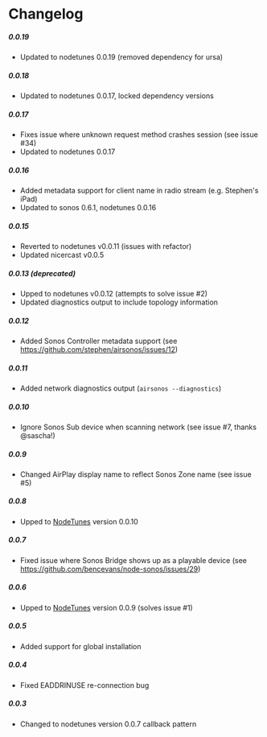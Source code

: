 Changelog
=========

##### 0.0.19
- Updated to nodetunes 0.0.19 (removed dependency for ursa)

##### 0.0.18
- Updated to nodetunes 0.0.17, locked dependency versions

##### 0.0.17
- Fixes issue where unknown request method crashes session (see issue #34)
- Updated to nodetunes 0.0.17

##### 0.0.16
- Added metadata support for client name in radio stream (e.g. Stephen's iPad)
- Updated to sonos 0.6.1, nodetunes 0.0.16

##### 0.0.15
- Reverted to nodetunes v0.0.11 (issues with refactor)
- Updated nicercast v0.0.5

##### 0.0.13 (_deprecated_)
- Upped to nodetunes v0.0.12 (attempts to solve issue #2)
- Updated diagnostics output to include topology information

##### 0.0.12
- Added Sonos Controller metadata support (see https://github.com/stephen/airsonos/issues/12)

##### 0.0.11
- Added network diagnostics output (```airsonos --diagnostics```)

##### 0.0.10
- Ignore Sonos Sub device when scanning network (see issue #7, thanks @sascha!)

##### 0.0.9
- Changed AirPlay display name to reflect Sonos Zone name (see issue #5)

##### 0.0.8
- Upped to [NodeTunes](https://github.com/stephen/nodetunes) version 0.0.10

##### 0.0.7
- Fixed issue where Sonos Bridge shows up as a playable device (see https://github.com/bencevans/node-sonos/issues/29)

##### 0.0.6
- Upped to [NodeTunes](https://github.com/stephen/nodetunes) version 0.0.9 (solves issue #1)

##### 0.0.5
- Added support for global installation

##### 0.0.4
- Fixed EADDRINUSE re-connection bug

##### 0.0.3
- Changed to nodetunes version 0.0.7 callback pattern
